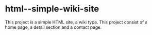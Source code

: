 # html--simple-wiki-site
This project is a simple HTML site, a wiki type. This project consist of a home page, a detail section and a contact page.
